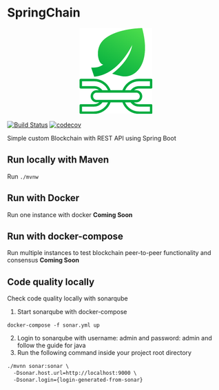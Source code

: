 SpringChain
============

<p align="center">
  <img src="https://raw.githubusercontent.com/karadalex/SpringChain/master/spring-chain-logo.png"/>
</p>

[![Build Status](https://travis-ci.org/karadalex/SpringChain.svg?branch=master)](https://travis-ci.org/karadalex/SpringChain)
[![codecov](https://codecov.io/gh/karadalex/SpringChain/branch/master/graph/badge.svg)](https://codecov.io/gh/karadalex/SpringChain)


Simple custom Blockchain with REST API using Spring Boot

## Run locally with Maven

Run `./mvnw`

## Run with Docker

Run one instance with docker
**Coming Soon**

## Run with docker-compose

Run multiple instances to test blockchain peer-to-peer functionality
and consensus 
**Coming Soon**

## Code quality locally

Check code quality locally with sonarqube
1. Start sonarqube with docker-compose
```
docker-compose -f sonar.yml up
```
2. Login to sonarqube with username: admin and password: admin and follow the guide for java
3. Run the following command inside your project root directory
```
./mvnn sonar:sonar \
  -Dsonar.host.url=http://localhost:9000 \
  -Dsonar.login={login-generated-from-sonar}
```  
